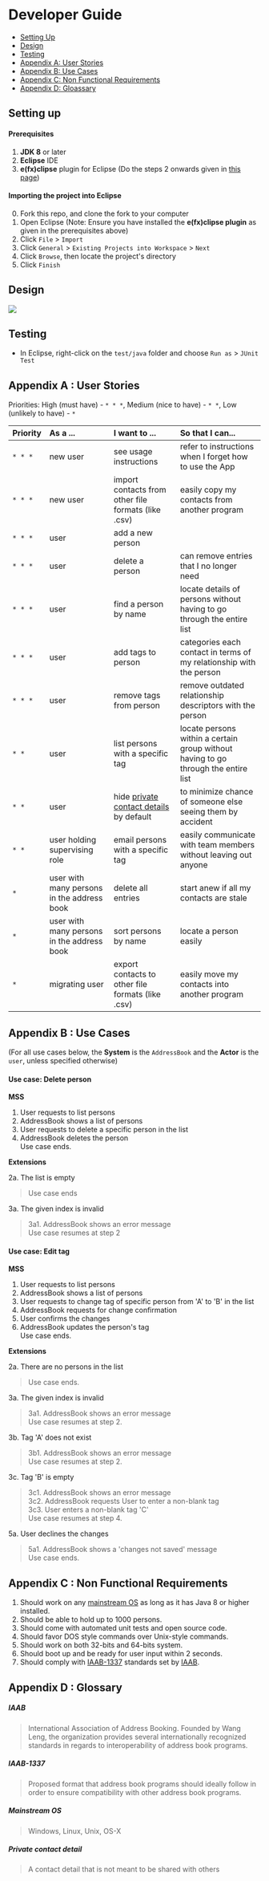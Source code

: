 # Developer Guide

* [Setting Up](#setting-up)
* [Design](#design)
* [Testing](#testing)
* [Appendix A: User Stories](#appendix-a--user-stories)
* [Appendix B: Use Cases](#appendix-b--use-cases)
* [Appendix C: Non Functional Requirements](#appendix-c--non-functional-requirements)
* [Appendix D: Gloassary](#appendix-d--glossary)

## Setting up

#### Prerequisites

1. **JDK 8** or later 
2. **Eclipse** IDE
3. **e(fx)clipse** plugin for Eclipse (Do the steps 2 onwards given in 
   [this page](http://www.eclipse.org/efxclipse/install.html#for-the-ambitious))


#### Importing the project into Eclipse

0. Fork this repo, and clone the fork to your computer
1. Open Eclipse (Note: Ensure you have installed the **e(fx)clipse plugin** as given in the prerequisites above)
2. Click `File` > `Import`
3. Click `General` > `Existing Projects into Workspace` > `Next`
4. Click `Browse`, then locate the project's directory
5. Click `Finish`

## Design
<img src="images/mainClassDiagram.png"/>

## Testing

* In Eclipse, right-click on the `test/java` folder and choose `Run as` > `JUnit Test`

## Appendix A : User Stories

Priorities: High (must have) - `* * *`, Medium (nice to have)  - `* *`,  Low (unlikely to have) - `*`


Priority | As a ... | I want to ... | So that I can...
-------- | :-------- | :--------- | :-----------
`* * *` | new user | see usage instructions | refer to instructions when I forget how to use the App
`* * *` | new user | import contacts from other file formats (like .csv) | easily copy my contacts from another program
`* * *` | user | add a new person | 
`* * *` | user | delete a person | can remove entries that I no longer need
`* * *` | user | find a person by name | locate details of persons without having to go through the entire list
`* * *` | user | add tags to person | categories each contact in terms of my relationship with the person
`* * *` | user | remove tags from person | remove outdated relationship descriptors with the person
`* *` | user | list persons with a specific tag | locate persons within a certain group without having to go through the entire list
`* *` | user | hide [private contact details](#private-contact-detail) by default | to minimize chance of someone else seeing them by accident
`* *` | user holding supervising role | email persons with a specific tag | easily communicate with team members without leaving out anyone
`*` | user with many persons in the address book | delete all entries | start anew if all my contacts are stale
`*` | user with many persons in the address book | sort persons by name | locate a person easily
`*` | migrating user | export contacts to other file formats (like .csv) | easily move my contacts into another program


## Appendix B : Use Cases

(For all use cases below, the **System** is the `AddressBook` and the **Actor** is the `user`, unless specified otherwise)

#### Use case: Delete person

**MSS**

1. User requests to list persons
2. AddressBook shows a list of persons
3. User requests to delete a specific person in the list
4. AddressBook deletes the person <br>
Use case ends.

**Extensions**

2a. The list is empty

> Use case ends

3a. The given index is invalid

> 3a1. AddressBook shows an error message <br>
  Use case resumes at step 2
  
#### Use case: Edit tag

**MSS**

1. User requests to list persons
2. AddressBook shows a list of persons
3. User requests to change tag of specific person from 'A' to 'B' in the list
4. AddressBook requests for change confirmation
5. User confirms the changes
6. AddressBook updates the person's tag <br>
Use case ends.

**Extensions**

2a. There are no persons in the list

> Use case ends.

3a. The given index is invalid

> 3a1. AddressBook shows an error message <br>
  Use case resumes at step 2.
  
3b. Tag 'A' does not exist

> 3b1. AddressBook shows an error message <br>
  Use case resumes at step 2.
  
3c. Tag 'B' is empty

> 3c1. AddressBook shows an error message <br>
  3c2. AddressBook requests User to enter a non-blank tag <br>
  3c3. User enters a non-blank tag 'C' <br>
  Use case resumes at step 4.
  
5a. User declines the changes

> 5a1. AddressBook shows a 'changes not saved' message <br>
  Use case ends.

## Appendix C : Non Functional Requirements

1. Should work on any [mainstream OS](#mainstream-os) as long as it has Java 8 or higher installed.
2. Should be able to hold up to 1000 persons.
3. Should come with automated unit tests and open source code.
4. Should favor DOS style commands over Unix-style commands.
5. Should work on both 32-bits and 64-bits system.
6. Should boot up and be ready for user input within 2 seconds.
7. Should comply with [IAAB-1337](#iaab-1337) standards set by [IAAB](#iaab).

## Appendix D : Glossary

##### IAAB

> International Association of Address Booking. Founded by Wang Leng, the organization
  provides several internationally recognized standards in regards to interoperability 
  of address book programs.

##### IAAB-1337

> Proposed format that address book programs should ideally follow in order to ensure 
  compatibility with other address book programs.

##### Mainstream OS

> Windows, Linux, Unix, OS-X

##### Private contact detail

> A contact detail that is not meant to be shared with others

